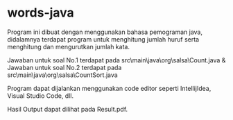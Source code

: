 # words-java

Program ini dibuat dengan menggunakan bahasa pemograman java, didalamnya terdapat program untuk menghitung jumlah huruf serta menghitung dan mengurutkan jumlah kata.

Jawaban untuk soal No.1 terdapat pada src\main\java\org\salsa\Count.java & Jawaban untuk soal No.2 terdapat pada src\main\java\org\salsa\CountSort.java

Program dapat dijalankan menggunakan code editor seperti IntellijIdea, Visual Studio Code, dll.

Hasil Output dapat dilihat pada Result.pdf.

